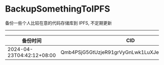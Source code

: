 # BackupSomethingToIPFS
备份一些个人比较在意的代码存储库到 IPFS, 不定期更新

---

| 备份时间                  | CID                                            |
| ------------------------- | ---------------------------------------------- |
| 2024-04-23T04:42:12+08:00 | Qmb4PSjG5GtUzjeR91grVyGnLwk1LuXJeKXFDKVRPS18Zp |
